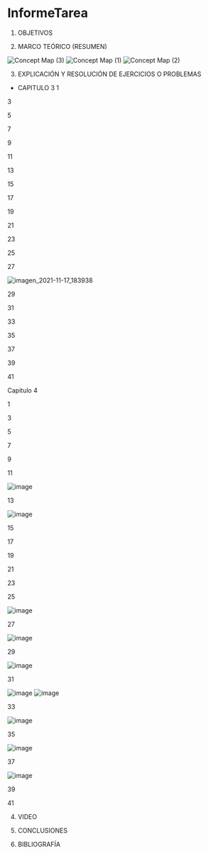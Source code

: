 # InformeTarea


1. OBJETIVOS


2. MARCO TEÓRICO (RESUMEN)


![Concept Map (3)](https://user-images.githubusercontent.com/93899720/141872237-3ec06e43-2836-45d2-b6a2-6976e826a16a.jpg)
![Concept Map (1)](https://user-images.githubusercontent.com/93899720/141872231-f22f80f7-0c47-485c-9f83-85a2ebff42c0.jpg)
![Concept Map (2)](https://user-images.githubusercontent.com/93899720/141872245-e8598d5c-5f83-412e-8ff2-567f872d266a.jpg)



3. EXPLICACIÓN Y RESOLUCIÓN DE EJERCICIOS O PROBLEMAS

- CAPITULO 3
 1 
 
 3
 
 
 5
 
 
 7
 
 
 9
 
 
 11
 
 
 13
 
 
 15
 
 
 17
 
 
 19
 
 
 21
 
 
 23
 
 
 25
 
 
 27
 
 ![imagen_2021-11-17_183938](https://user-images.githubusercontent.com/93899720/142299704-5649ff24-d28d-421c-be01-8a65e49f9b96.png)
 
 
 29
 
 
 31
 
 
 33
 
 
 35
 
 
 37
 
 
 39
 
 
 41
 
 
 Capitulo 4
 
 
 1
 
 
 3
 
 
 5
 
 
 7
 
 
 9
 
 
 11
 
 
 ![image](https://user-images.githubusercontent.com/93899720/142301190-b68c1e94-3ef9-4fb2-969b-3cb6e5410e38.png)
 
 
 13
 
 
 ![image](https://user-images.githubusercontent.com/93899720/142301252-0534084e-16d8-46d5-9e45-3bb3c272ecba.png)
 
 
 15
 
 
 17
 
 
 19
 
 
 21
 
 
 23
 
 
 25
 
 ![image](https://user-images.githubusercontent.com/93899720/142299801-d4d5f4bd-433b-403d-b70a-f7908ac1adc0.png)
 
 
 27
 
 
 ![image](https://user-images.githubusercontent.com/93899720/142299967-3a368c4e-75c2-43e2-a543-774ab679341e.png)
 
 
 29
 
 
 ![image](https://user-images.githubusercontent.com/93899720/142300014-dfa84ec1-4dc1-4053-8eb8-b267a08d52fc.png)

 
 31
 
 
![image](https://user-images.githubusercontent.com/93899720/142300089-0b07ec24-738b-4feb-8d84-81f8c894ad09.png)
![image](https://user-images.githubusercontent.com/93899720/142300105-564bce80-5b66-4ee4-a292-ebc4b0055e95.png)

 
 
 33
 
 
 ![image](https://user-images.githubusercontent.com/93899720/142300203-928f4a65-c161-4d20-9865-bb277bed7feb.png)

 
 35
 
 
 ![image](https://user-images.githubusercontent.com/93899720/142300274-aeb44020-ea5d-46b1-89ca-d9e4785de84c.png)
 
 
 37
 
 
 ![image](https://user-images.githubusercontent.com/93899720/142300359-14ba604e-0bbd-4fb2-ae2e-79403840ebe9.png)
 
 
 39
 
 
 41
 

4. VIDEO



5. CONCLUSIONES


6. BIBLIOGRAFÍA

